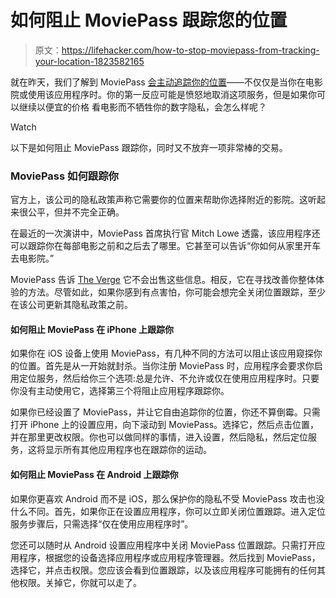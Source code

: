 # 如何阻止 MoviePass 跟踪您的位置

> 原文：<https://lifehacker.com/how-to-stop-moviepass-from-tracking-your-location-1823582165>

就在昨天，我们了解到 MoviePass [会主动追踪你的位置](https://lifehacker.com/moviepass-is-tracking-your-location-before-and-after-mo-1823549979)——不仅仅是当你在电影院或使用该应用程序时。你的第一反应可能是愤怒地取消这项服务，但是如果你可以继续以便宜的价格 看电影而不牺牲你的数字隐私，会怎么样呢？

Watch

以下是如何阻止 MoviePass 跟踪你，同时又不放弃一项非常棒的交易。

### MoviePass 如何跟踪你

官方上，该公司的隐私政策声称它需要你的位置来帮助你选择附近的影院。这听起来很公平，但并不完全正确。

在最近的一次演讲中，MoviePass 首席执行官 Mitch Lowe 透露，该应用程序还可以跟踪你在每部电影之前和之后去了哪里。它甚至可以告诉“你如何从家里开车去电影院。”

MoviePass 告诉 [The Verge](https://www.theverge.com/2018/3/5/17083280/moviepass-location-based-user-tracking-data-privacy-app-policy-changes) 它不会出售这些信息。相反，它在寻找改善你整体体验的方法。尽管如此，如果你感到有点害怕，你可能会想完全关闭位置跟踪，至少在该公司更新其隐私政策之前。

#### 如何阻止 MoviePass 在 iPhone 上跟踪你

如果你在 iOS 设备上使用 MoviePass，有几种不同的方法可以阻止该应用窥探你的位置。首先是从一开始就封杀。当你注册 MoviePass 时，应用程序会要求你启用定位服务，然后给你三个选项:总是允许、不允许或仅在使用应用程序时。只要你没有主动使用它，选择第三个将阻止应用程序跟踪你。

如果你已经设置了 MoviePass，并让它自由追踪你的位置，你还不算倒霉。只需打开 iPhone 上的设置应用，向下滚动到 MoviePass。选择它，然后点击位置，并在那里更改权限。你也可以做同样的事情，进入设置，然后隐私，然后定位服务，这将显示所有其他应用程序也在跟踪你的运动。

#### 如何阻止 MoviePass 在 Android 上跟踪你

如果你更喜欢 Android 而不是 iOS，那么保护你的隐私不受 MoviePass 攻击也没什么不同。首先，如果你正在设置应用程序，你可以立即关闭位置跟踪。进入定位服务步骤后，只需选择“仅在使用应用程序时”。

您还可以随时从 Android 设置应用程序中关闭 MoviePass 位置跟踪。只需打开应用程序，根据您的设备选择应用程序或应用程序管理器。然后找到 MoviePass，选择它，并点击权限。您应该会看到位置跟踪，以及该应用程序可能拥有的任何其他权限。关掉它，你就可以走了。